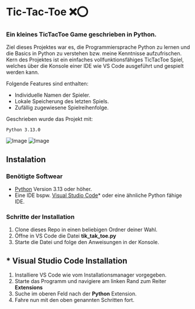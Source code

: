 # Tic-Tac-Toe ❌⭕
### Ein kleines TicTacToe Game geschrieben in Python. 

Ziel dieses Projektes war es, die Programmiersprache Python zu lernen und die Basics in Python zu verstehen bzw. meine Kenntnisse aufzufrischen. Kern des Projektes ist ein einfaches vollfunktionsfähiges TicTacToe Spiel, welches über die Konsole einer IDE wie VS Code ausgeführt und gespielt werden kann.

Folgende Features sind enthalten:

* Individuelle Namen der Spieler.
* Lokale Speicherung des letzten Spiels.
* Zufällig zugewiesene Spielreihenfolge.

Geschrieben wurde das Projekt mit:
```
Python 3.13.0
```
![Image](https://github.com/user-attachments/assets/38601fd9-b532-480f-9fb0-392bc3570378)
![Image](https://github.com/user-attachments/assets/8e88ce8e-43d6-4551-80c8-25c1809fe5bb)
## Instalation
### Benötigte Softwear
* [Python](https://www.python.org/downloads/) Version 3.13 oder höher.
* Eine IDE bspw. [Visual Studio Code](https://code.visualstudio.com/)* oder eine ähnliche Python fähige IDE.

### Schritte der Installation
1. Clone dieses Repo in einen beliebigen Ordner deiner Wahl.
2. Öffne in VS Code die Datei **tik_tak_toe.py**
3. Starte die Datei und folge den Anweisungen in der Konsole.

## * Visual Studio Code Installation
1. Installiere VS Code wie vom Installationsmanager vorgegeben.
2. Starte das Programm und navigiere am linken Rand zum Reiter **Extensions**
3. Suche im oberen Feld nach der **Python** Extension.
4. Fahre nun mit den oben genannten Schritten fort. 




